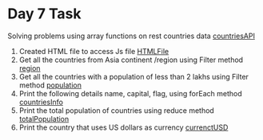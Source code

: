 # Day 7 Task
Solving problems using array functions on rest countries data [countriesAPI](https://restcountries.com/v3.1/all)
1. Created HTML file to access Js file [HTMLFile](./index.html)
2. Get all the countries from Asia continent /region using Filter method [region](continent.js) 
3. Get all the countries with a population of less than 2 lakhs using Filter method [population](continent.js) 
4. Print the following details name, capital, flag, using forEach method [countriesInfo](continent.js) 
5. Print the total population of countries using reduce method [totalPopulation](continent.js) 
6. Print the country that uses US dollars as currency [currenctUSD](continent.js) 

